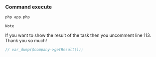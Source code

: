 ### Command execute
```bash
php app.php
```
`Note`

If you want to show the result of the task then you uncomment line 113. Thank you so much!
```php
// var_dump($company->getResult());
```

